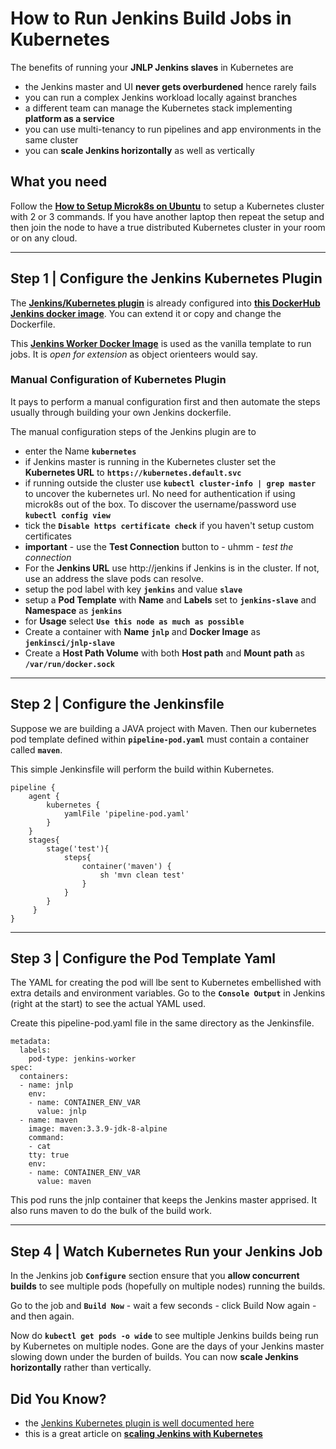 
# How to Run Jenkins Build Jobs in Kubernetes

The benefits of running your **JNLP Jenkins slaves** in Kubernetes are

- the Jenkins master and UI **never gets overburdened** hence rarely fails
- you can run a complex Jenkins workload locally against branches
- a different team can manage the Kubernetes stack implementing **platform as a service**
- you can use multi-tenancy to run pipelines and app environments in the same cluster
- you can **scale Jenkins horizontally** as well as vertically

## What you need

Follow the **[How to Setup Microk8s on Ubuntu](/kubernetes/microk8s-install)** to setup a Kubernetes cluster with 2 or 3 commands. If you have another laptop then repeat the setup and then join the node to have a true distributed Kubernetes cluster in your room or on any cloud.


---


## Step 1 | Configure the Jenkins Kubernetes Plugin

The **[Jenkins/Kubernetes plugin](https://plugins.jenkins.io/kubernetes)** is already configured into **[this DockerHub Jenkins docker image](https://hub.docker.com/r/devops4me/docker-jenkins)**. You can extend it or copy and change the Dockerfile.

This **[Jenkins Worker Docker Image](https://hub.docker.com/r/jenkinsci/jnlp-slave)** is used as the vanilla template to run jobs. It is _open for extension_ as object orienteers would say.

### Manual Configuration of Kubernetes Plugin

It pays to perform a manual configuration first and then automate the steps usually through building your own Jenkins dockerfile.

The manual configuration steps of the Jenkins plugin are to

- enter the Name **`kubernetes`**
- if Jenkins master is running in the Kubernetes cluster set the **Kubernetes URL** to **`https://kubernetes.default.svc`**
- if running outside the cluster use **`kubectl cluster-info | grep master`** to uncover the kubernetes url. No need for authentication if using microk8s out of the box. To discover the username/password use **`kubectl config view`**
- tick the **`Disable https certificate check`** if you haven't setup custom certificates
- **important** - use the **Test Connection** button to - uhmm - _test the connection_
- For the **Jenkins URL** use http://jenkins if Jenkins is in the cluster. If not, use an address the slave pods can resolve.
- setup the pod label with key **`jenkins`** and value **`slave`**
- setup a **Pod Template** with **Name** and **Labels** set to **`jenkins-slave`** and **Namespace** as **`jenkins`**
- for **Usage** select **`Use this node as much as possible`**
- Create a container with **Name** **`jnlp`** and **Docker Image** as **`jenkinsci/jnlp-slave`**
- Create a **Host Path Volume** with both **Host path** and **Mount path** as **`/var/run/docker.sock`**



---



## Step 2 | Configure the Jenkinsfile

Suppose we are building a JAVA project with Maven. Then our kubernetes pod template defined within **`pipeline-pod.yaml`** must contain a container called **`maven`**.

This simple Jenkinsfile will perform the build within Kubernetes.

```
pipeline {
    agent {
        kubernetes {
            yamlFile 'pipeline-pod.yaml'
        }
    }    
    stages{
        stage('test'){
            steps{
                container('maven') {
                    sh 'mvn clean test'
                }
            }
        }
     }
}
```



---



## Step 3 | Configure the Pod Template Yaml

The YAML for creating the pod will lbe sent to Kubernetes embellished with extra details and environment variables. Go to the **`Console Output`** in Jenkins (right at the start) to see the actual YAML used.

Create this pipeline-pod.yaml file in the same directory as the Jenkinsfile.

```
metadata:
  labels:
    pod-type: jenkins-worker
spec:
  containers:
  - name: jnlp
    env:
    - name: CONTAINER_ENV_VAR
      value: jnlp
  - name: maven
    image: maven:3.3.9-jdk-8-alpine
    command:
    - cat
    tty: true
    env:
    - name: CONTAINER_ENV_VAR
      value: maven
```

This pod runs the jnlp container that keeps the Jenkins master apprised. It also runs maven to do the bulk of the build work.



---



## Step 4 | Watch Kubernetes Run your Jenkins Job

In the Jenkins job **`Configure`** section ensure that you **allow concurrent builds** to see multiple pods (hopefully on multiple nodes) running the builds.

Go to the job and **`Build Now`** - wait a few seconds - click Build Now again - and then again.

Now do **`kubectl get pods -o wide`** to see multiple Jenkins builds being run by Kubernetes on multiple nodes. Gone are the days of your Jenkins master slowing down under the burden of builds. You can now **scale Jenkins horizontally** rather than vertically.



## Did You Know?

- the [Jenkins Kubernetes plugin is well documented here](https://plugins.jenkins.io/kubernetes)
- this is a great article on **[scaling Jenkins with Kubernetes](https://www.blazemeter.com/blog/how-to-setup-scalable-jenkins-on-top-of-a-kubernetes-cluster/)**

